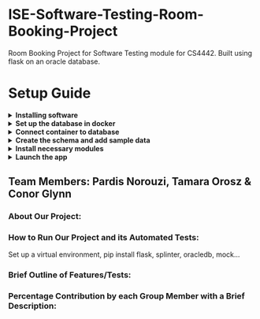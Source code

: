 # ISE-Software-Testing-Room-Booking-Project
Room Booking Project for Software Testing module for CS4442. Built using flask on an oracle database.
# Setup Guide
<details><summary><b>Installing software</b></summary>
<p>
1. <a href = "https://dbeaver.io">DBeaver</a><br>
2. <a href = "https://www.docker.com/products/docker-desktop/">Docker</a><br>
3. <a href = "https://www.python.org/downloads/">Python</a>
</p>
</details>

<details><summary><b>Set up the database in docker</b></summary>
<p>
Download the container from <a href = "https://hub.docker.com/r/gvenzl/oracle-xe">this link.</a>.<br>
Initiate the docker instance using following command (execute in terminal):<br>
docker run -d -p 1522:1521 -e ORACLE_PASSWORD=root --name room-booking-project gvenzl/oracle-xe<br>
This initialises a new docker container.
</p>
</details>

<details><summary><b>Connect container to database</b></summary>
<p>
1. Open DBeaver.<br>
2. Establish a connection with the database using credentials of SYSTEM. For this go to Database -> New Database Connection. Select Oracle, next and fill in the following details:<br>
Host: localhost, Port: 1522, Database: XEPDB1, Username: SYS, Role: SYSDBA, Password: root.
</p>
</details>

<details><summary><b>Create the schema and add sample data</b></summary>
<p>
1. Create a new schema and name it RBS (for Room Booking System) and set the password as rbs.<br>
2. Create a new script and paste the SQL code from SetUpDatabase.txt into it to create the schema.<br>
3. Create another script and paste the SQL code from AddDataToDatabase.txt into it to insert sample data into the database.<br>
</p>
</details>

<details><summary><b>Install necessary modules</b></summary>
<p>
1. Open your command prompt.<br>
2. Run the command 'pip install flask', and allow the module to install.<br>
3. Run the command 'pip install oracle', and allow the module to install.<br>
</p>
</details>

<details><summary><b>Launch the app</b></summary>
<p>
Open the repository folder in your IDE and run 'main.py'.<br>
Paste the following link in your browser: 'http://127.0.0.1:5000'.
</p>
</details>

## Team Members: Pardis Norouzi, Tamara Orosz & Conor Glynn
### About Our Project:
### How to Run Our Project and its Automated Tests:
Set up a virtual environment, pip install flask, splinter, oracledb, mock...
### Brief Outline of Features/Tests:
### Percentage Contribution by each Group Member with a Brief Description:
